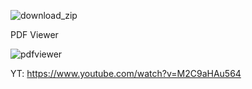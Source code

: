 ![download_zip](https://github.com/AdrianZawadzkiDDay/ZIP-PDF-Download/assets/45298383/2ca122d8-ab76-43cb-ae3e-fd9a336eb14a)


PDF Viewer

![pdfviewer](https://github.com/AdrianZawadzkiDDay/ZIP-PDF-Download/assets/45298383/f2588e90-a00e-44d9-878c-97fd5e50074f)

YT: https://www.youtube.com/watch?v=M2C9aHAu564
